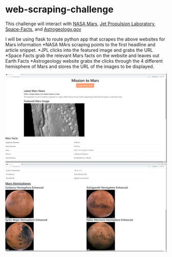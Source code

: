 # web-scraping-challenge
This challenge will interact with [NASA Mars](https://mars.nasa.gov/news/?page=0&per_page=40&order=publish_date+desc%2Ccreated_at+desc&search=&category=19%2C165%2C184%2C204&blank_scope=Latest), [Jet Propulsion Laboratory](https://data-class-jpl-space.s3.amazonaws.com/JPL_Space/index.html), [Space-Facts](https://space-facts.com/mars/), and [Astrogeology.gov](https://astrogeology.usgs.gov/search/results?q=hemisphere+enhanced&k1=target&v1=Mars)

I will be using flask to route python app that scrapes the above websites for Mars information
    *NASA MArs scraping points to the first headline and article snippet. 
    *JPL clicks into the featured image and grabs the URL
    *Space Facts grab the relevant Mars facts on the website and leaves out Earth Facts
    *Astrogeology website grabs the clicks through the 4 different hemisphere of Mars and stores the URL of the images to be displayed.

![cap1](image/Capture1.PNG)
![cap2](image/Capture2.PNG)



